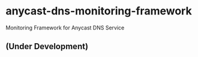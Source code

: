 # anycast-dns-monitoring-framework
Monitoring Framework for Anycast DNS Service 

## (Under Development)
